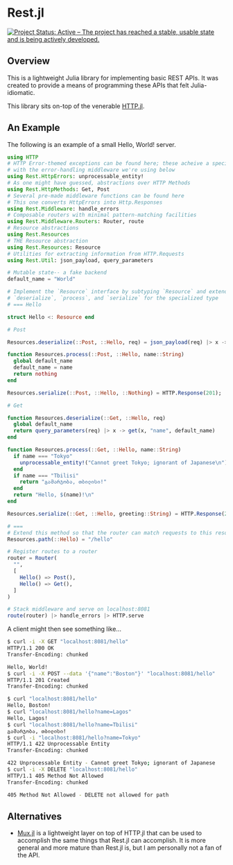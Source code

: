 # Rest.jl

[![Project Status: Active – The project has reached a stable, usable state and is being actively developed.](https://www.repostatus.org/badges/latest/active.svg)](https://www.repostatus.org/#active)

## Overview
This is a lightweight Julia library for implementing basic REST APIs. It was created to provide a means of programming these APIs that felt Julia-idiomatic.

This library sits on-top of the venerable [HTTP.jl](https://github.com/JuliaWeb/HTTP.jl).

## An Example
The following is an example of a small Hello, World! server.

```julia
using HTTP
# HTTP Error-themed exceptions can be found here; these acheive a special synergy
# with the error-handling middleware we're using below
using Rest.HttpErrors: unprocessable_entity!
# As one might have guessed, abstractions over HTTP Methods
using Rest.HttpMethods: Get, Post
# Several pre-made middleware functions can be found here
# This one converts HttpErrors into Http.Responses
using Rest.Middleware: handle_errors
# Composable routers with minimal pattern-matching facilities
using Rest.Middleware.Routers: Router, route
# Resource abstractions
using Rest.Resources
# THE Resource abstraction
using Rest.Resources: Resource
# Utilities for extracting information from HTTP.Requests
using Rest.Util: json_payload, query_parameters

# Mutable state-- a fake backend
default_name = "World"

# Implement the `Resource` interface by subtyping `Resource` and extending
# `deserialize`, `process`, and `serialize` for the specialized type
# === Hello

struct Hello <: Resource end

# Post

Resources.deserialize(::Post, ::Hello, req) = json_payload(req) |> x -> x[:name]

function Resources.process(::Post, ::Hello, name::String)
  global default_name
  default_name = name
  return nothing
end

Resources.serialize(::Post, ::Hello, ::Nothing) = HTTP.Response(201);

# Get

function Resources.deserialize(::Get, ::Hello, req)
  global default_name
  return query_parameters(req) |> x -> get(x, "name", default_name)
end

function Resources.process(::Get, ::Hello, name::String)
  if name === "Tokyo"
    unprocessable_entity!("Cannot greet Tokyo; ignorant of Japanese\n")
  end
  if name === "Tbilisi"
    return "გამარჯობა, თბილისი!"
  end
  return "Hello, $(name)!\n"
end

Resources.serialize(::Get, ::Hello, greeting::String) = HTTP.Response(200, greeting)

# ===
# Extend this method so that the router can match requests to this resource
Resources.path(::Hello) = "/hello"

# Register routes to a router
router = Router(
  "",
  [
    Hello() => Post(), 
    Hello() => Get(),
  ]
)

# Stack middleware and serve on localhost:8081
route(router) |> handle_errors |> HTTP.serve
```

A client might then see something like...
```bash
$ curl -i -X GET "localhost:8081/hello"
HTTP/1.1 200 OK
Transfer-Encoding: chunked

Hello, World!
$ curl -i -X POST --data '{"name":"Boston"}' "localhost:8081/hello"
HTTP/1.1 201 Created
Transfer-Encoding: chunked

$ curl "localhost:8081/hello"
Hello, Boston!
$ curl "localhost:8081/hello?name=Lagos"
Hello, Lagos!
$ curl "localhost:8081/hello?name=Tbilisi"
გამარჯობა, თბილისი!
$ curl -i "localhost:8081/hello?name=Tokyo"
HTTP/1.1 422 Unprocessable Entity
Transfer-Encoding: chunked

422 Unprocessable Entity - Cannot greet Tokyo; ignorant of Japanese
$ curl -i -X DELETE "localhost:8081/hello"
HTTP/1.1 405 Method Not Allowed
Transfer-Encoding: chunked

405 Method Not Allowed - DELETE not allowed for path
```
## Alternatives

- [Mux.jl](https://github.com/JuliaWeb/Mux.jl) is a lightweight layer on top of HTTP.jl that can be used to accomplish the same things that Rest.jl can accomplish. It is more general and more mature than Rest.jl is, but I am personally not a fan of the API.
